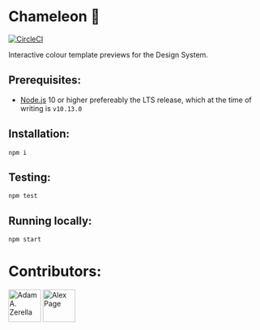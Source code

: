 # Chameleon 🦎 
[![CircleCI](https://circleci.com/gh/govau/chameleon.svg?style=svg)](https://circleci.com/gh/govau/chameleon)

Interactive colour template previews for the Design System.

## Prerequisites: 
- [Node.js](https://nodejs.org/en/download/) 10 or higher prefereably the LTS release, which at the time of writing is `v10.13.0`


## Installation:
```node
npm i
```

## Testing:
```node
npm test
```

## Running locally:
```node
npm start
```

# Contributors:
<div style="display:inline;">
  <img width="64" height="64" href="https://github.com/adamzerella" src="https://avatars0.githubusercontent.com/u/1501560?s=460&v=4" alt="Adam A. Zerella"/>
    <img width="64" height="64" href="https://github.com/alex-page" src="https://avatars0.githubusercontent.com/u/19199063?s=460&v=4" alt="Alex Page"/>
</div>


